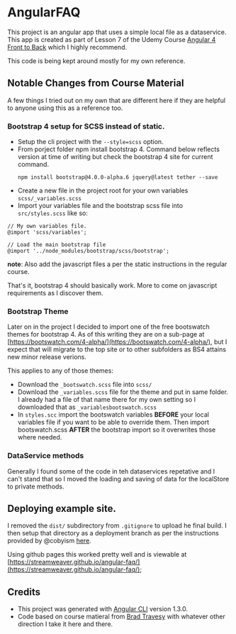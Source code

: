 # AngularFAQ

This project is an angular app that uses a simple local file as a dataservice.  This app is created as part of Lesson 7 of the Udemy Course [Angular 4 Front to Back](https://www.udemy.com/angular-4-front-to-back) which I highly recommend.

This code is being kept around mostly for my own reference.

## Notable Changes from Course Material

A few things I tried out on my own that are different here if they are helpful to anyone using this as a reference too.

### Bootstrap 4 setup for SCSS instead of static.

* Setup the cli project with the `--style=scss` option.
* From porject folder npm install bootstrap 4.  Command below reflects version at time of writing but check the bootstrap 4 site for current command. 
  ```
  npm install bootstrap@4.0.0-alpha.6 jquery@latest tether --save
  ```
* Create a new file in the project root for your own variables `scss/_variables.scss`
* Import your variables file and the bootstrap scss file into `src/styles.scss` like so:
```
// My own variables file.
@import 'scss/variables';

// Load the main bootstrap file
@import '../node_modules/bootstrap/scss/bootstrap';
```

**note**: Also add the javascript files a per the static instructions in the regular course.

That's it, bootstrap 4 should basically work.  More to come on javascript requirements as I discover them.

### Bootstrap Theme

Later on in the project I decided to import one of the free bootswatch themes for bootstrap 4.  As of this writing they are on a sub-page at [https://bootswatch.com/4-alpha/](https://bootswatch.com/4-alpha/), but I expect that will migrate to the top site or to other subfolders as BS4 attains new minor release verions.

This applies to any of those themes:

* Download the `_bootswatch.scss` file into `scss/`
* Download the `_variables.scss` file for the theme and put in same folder.  I already had a file of that name there for my own setting so I downloaded that as `_variablesbootswatch.scss`
* In `styles.scc` import the bootswatch variables **BEFORE** your local variables file if you want to be able to override them.  Then import bootswatch.scss **AFTER** the bootstrap import so it overwrites those where needed.

### DataService methods

Generally I found some of the code in teh dataservices repetative and I can't stand that so I moved the loading and saving of data for the localStore to private methods.  

## Deploying example site.

I removed the `dist/` subdirectory from `.gitignore` to upload he final build.  I then setup that directory as a deployment branch as per the instructions provided by @cobyism [here](https://gist.github.com/cobyism/4730490).

Using github pages this worked pretty well and is viewable at [https://streamweaver.github.io/angular-faq/](https://streamweaver.github.io/angular-faq/);

## Credits
* This project was generated with [Angular CLI](https://github.com/angular/angular-cli) version 1.3.0.
* Code based on course matieral from [Brad Travesy](http://www.traversymedia.com/) with whatever other direction I take it here and there. 
